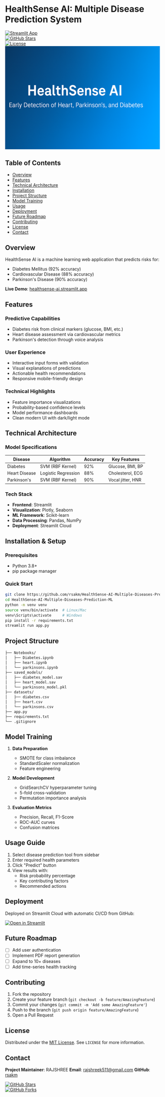 # HealthSense AI: Multiple Disease Prediction System


[![Streamlit App](https://static.streamlit.io/badges/streamlit_badge_black_white.svg)](https://healthsense-ai.streamlit.app)  
[![GitHub Stars](https://img.shields.io/github/stars/rsakm/HealthSense-AI-Multiple-Diseases-Prediction-ML?style=social)](https://github.com/rsakm/HealthSense-AI-Multiple-Diseases-Prediction-ML)  
[![License](https://img.shields.io/badge/License-MIT-blue.svg)](https://opensource.org/licenses/MIT)
![HealthSense AI Banner](readmebanner.png)



## Table of Contents
- [Overview](#overview)
- [Features](#features)
- [Technical Architecture](#technical-architecture)
- [Installation](#installation--setup)
- [Project Structure](#project-structure)
- [Model Training](#model-training)
- [Usage](#usage-guide)
- [Deployment](#deployment)
- [Future Roadmap](#future-roadmap)
- [Contributing](#contributing)
- [License](#license)
- [Contact](#contact)

## Overview

HealthSense AI is a machine learning web application that predicts risks for:
- Diabetes Mellitus (92% accuracy)
- Cardiovascular Disease (88% accuracy) 
- Parkinson's Disease (90% accuracy)

**Live Demo**: [healthsense-ai.streamlit.app](https://healthsenseai.streamlit.app)

## Features

### Predictive Capabilities
- Diabetes risk from clinical markers (glucose, BMI, etc.)
- Heart disease assessment via cardiovascular metrics
- Parkinson's detection through voice analysis

### User Experience
- Interactive input forms with validation
- Visual explanations of predictions
- Actionable health recommendations
- Responsive mobile-friendly design

### Technical Highlights
- Feature importance visualizations
- Probability-based confidence levels
- Model performance dashboards
- Clean modern UI with dark/light mode

## Technical Architecture

### Model Specifications

| Disease        | Algorithm             | Accuracy | Key Features           |
|----------------|-----------------------|----------|------------------------|
| Diabetes       | SVM (RBF Kernel)      | 92%      | Glucose, BMI, BP       |
| Heart Disease  | Logistic Regression   | 88%      | Cholesterol, ECG       |
| Parkinson's    | SVM (RBF Kernel)      | 90%      | Vocal jitter, HNR      |

### Tech Stack
- **Frontend**: Streamlit
- **Visualization**: Plotly, Seaborn
- **ML Framework**: Scikit-learn
- **Data Processing**: Pandas, NumPy
- **Deployment**: Streamlit Cloud

## Installation & Setup

### Prerequisites
- Python 3.8+
- pip package manager

### Quick Start
```bash
git clone https://github.com/rsakm/HealthSense-AI-Multiple-Diseases-Prediction-ML.git
cd HealthSense-AI-Multiple-Diseases-Prediction-ML
python -m venv venv
source venv/bin/activate  # Linux/Mac
venv\Scripts\activate     # Windows
pip install -r requirements.txt
streamlit run app.py
```

## Project Structure

```
├── Notebooks/
│   ├── Diabetes.ipynb
│   ├── heart.ipynb
│   └── parkinsons.ipynb
├── saved_models/
│   ├── diabetes_model.sav
│   ├── heart_model.sav
│   └── parkinsons_model.pkl
├── datasets/
│   ├── diabetes.csv
│   ├── heart.csv
│   └── parkinsons.csv
├── app.py
├── requirements.txt
└── .gitignore
```

## Model Training

1. **Data Preparation**
   - SMOTE for class imbalance
   - StandardScaler normalization
   - Feature engineering

2. **Model Development**
   - GridSearchCV hyperparameter tuning
   - 5-fold cross-validation
   - Permutation importance analysis

3. **Evaluation Metrics**
   - Precision, Recall, F1-Score
   - ROC-AUC curves
   - Confusion matrices

## Usage Guide

1. Select disease prediction tool from sidebar
2. Enter required health parameters
3. Click "Predict" button
4. View results with:
   - Risk probability percentage
   - Key contributing factors
   - Recommended actions

## Deployment

Deployed on Streamlit Cloud with automatic CI/CD from GitHub:

[![Open in Streamlit](https://static.streamlit.io/badges/streamlit_badge_black_white.svg)](https://healthsenseai.streamlit.app)

## Future Roadmap

- [ ] Add user authentication
- [ ] Implement PDF report generation
- [ ] Expand to 10+ diseases
- [ ] Add time-series health tracking

## Contributing

1. Fork the repository  
2. Create your feature branch (`git checkout -b feature/AmazingFeature`)  
3. Commit your changes (`git commit -m 'Add some AmazingFeature'`)  
4. Push to the branch (`git push origin feature/AmazingFeature`)  
5. Open a Pull Request  

## License
Distributed under the [MIT License](LICENSE). See `LICENSE` for more information.

## Contact

**Project Maintainer**: RAJSHREE 
**Email**: rajshreek511@gmail.com 
**GitHub**: [rsakm](https://github.com/rsakm)  

[![GitHub Stars](https://img.shields.io/github/stars/rsakm/HealthSense-AI-Multiple-Diseases-Prediction-ML?style=social)](https://github.com/rsakm/HealthSense-AI-Multiple-Diseases-Prediction-ML/stargazers)  
[![GitHub Forks](https://img.shields.io/github/forks/rsakm/HealthSense-AI-Multiple-Diseases-Prediction-ML?style=social)](https:///github.com/rsakm/HealthSense-AI-Multiple-Diseases-Prediction-ML/network/members)
